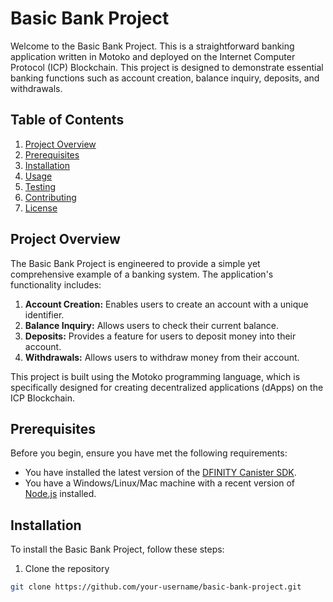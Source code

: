 # Basic Bank Project

Welcome to the Basic Bank Project. This is a straightforward banking application written in Motoko and deployed on the Internet Computer Protocol (ICP) Blockchain. This project is designed to demonstrate essential banking functions such as account creation, balance inquiry, deposits, and withdrawals.

## Table of Contents

1. [Project Overview](#project-overview)
2. [Prerequisites](#prerequisites)
3. [Installation](#installation)
4. [Usage](#usage)
5. [Testing](#testing)
6. [Contributing](#contributing)
7. [License](#license)

## Project Overview

The Basic Bank Project is engineered to provide a simple yet comprehensive example of a banking system. The application's functionality includes:

1. **Account Creation:** Enables users to create an account with a unique identifier.
2. **Balance Inquiry:** Allows users to check their current balance.
3. **Deposits:** Provides a feature for users to deposit money into their account.
4. **Withdrawals:** Allows users to withdraw money from their account.

This project is built using the Motoko programming language, which is specifically designed for creating decentralized applications (dApps) on the ICP Blockchain.

## Prerequisites

Before you begin, ensure you have met the following requirements:

* You have installed the latest version of the [DFINITY Canister SDK](https://sdk.dfinity.org/docs/download.html).
* You have a Windows/Linux/Mac machine with a recent version of [Node.js](https://nodejs.org/en/) installed.

## Installation

To install the Basic Bank Project, follow these steps:

1. Clone the repository
```bash
git clone https://github.com/your-username/basic-bank-project.git
